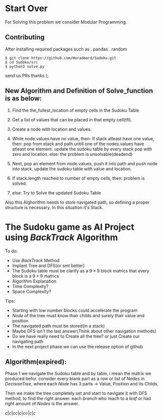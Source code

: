 # Start Over

For Solving this problem we consider Modular Programming.

## Contributing

After installing required packages such as 
. pandas
. random

```
$ git clone https://github.com/Horadmard/Sudoku.git
$ cd Sudoku/src
$ python3 solve.py
```

send us PRs thanks (;

## New Algorithm and Definition of Solve_function is as below:

 1. Find the the_fullest_location of empty cells in the Sudoku Table
 2. Get a list of values that can be placed in that empty cell(tfl).
 3. Create a node with location and values.

 3. While node.values have no value, then:
        If stack atleast have one value, then:
            pop from stack and path untill one of the nodes.values have atleast one element. update the sudoku table by every stack pop with zero and location.
        else: the problem is unsolvable(deadend)

 6. Next, pop an element from node.values, push it into path and push node into stack. 
        update the sudoku table with value and location.

 7. If stack.length reached to number of empty cells, then: 
        problem is solved.
 8. else:
        Try to Solve the updated Sudoku Table


Also this Alghorithm needs to store navigated path, so defining a proper structure is necessary.
In this situation it's Stack.




# The Sudoku game as AI Project using $BackTrack$ Algorithm

To do:
- Use $BackTrack$ Method
- Implant Tree and DFS(or smt better)
- The Sudoku table must be clarify as a $9\times9$ block matrics that every block is a $9\times9$ matrics
- Algorithm Explanation
- Time Complexity?
- Space Complexity?


Tips:
- Starting with low number blocks could accelerate the program
- $Node$ of the tree must know thair childs and surely thair value and position
- The navigated path must be stored(in a stack)
- Maybe DFS isn't the last answer(Think about other navigation methods)
- Do we have really need to Create all the tree? or just Create our navigating path
- In the next project phase we can use the release option of github

## Algorithm(expired):

Phase 1 we navigate the Sudoku table and by table, i mean the matrix we produced befor. consider every blank part as a row or list of $Nodes$ in $Decision Tree$, where each $Node$ has 3 parts -> Value, Position and its Childs.

Then we make the tree completely set and start to navigate it with DFS method, to find the right answer. each $branch$ who reach to a $leaf$ or had right amount of $Nodes$ is the answer.

${
    c|c|c
    c|c|c
    c|c|c
}$
